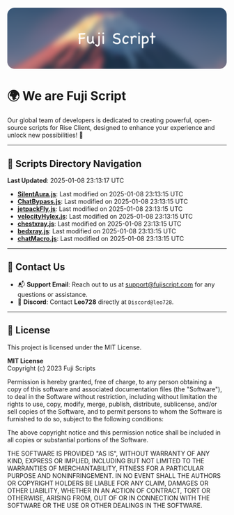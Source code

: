 ![Banner](.github/b.webp)

# 🌍 **We are Fuji Script**

Our global team of developers is dedicated to creating powerful, open-source scripts for Rise Client, designed to enhance your experience and unlock new possibilities! 🌟

---
<!-- SCRIPTS_NAVIGATION_START -->
## 📂 **Scripts Directory Navigation**

**Last Updated**: 2025-01-08 23:13:17 UTC

- **[SilentAura.js](scripts/SilentAura.js)**: Last modified on 2025-01-08 23:13:15 UTC
- **[ChatBypass.js](scripts/ChatBypass.js)**: Last modified on 2025-01-08 23:13:15 UTC
- **[jetpackFly.js](scripts/jetpackFly.js)**: Last modified on 2025-01-08 23:13:15 UTC
- **[velocityHylex.js](scripts/velocityHylex.js)**: Last modified on 2025-01-08 23:13:15 UTC
- **[chestxray.js](scripts/chestxray.js)**: Last modified on 2025-01-08 23:13:15 UTC
- **[bedxray.js](scripts/bedxray.js)**: Last modified on 2025-01-08 23:13:15 UTC
- **[chatMacro.js](scripts/chatMacro.js)**: Last modified on 2025-01-08 23:13:15 UTC

<!-- SCRIPTS_NAVIGATION_END -->

---

## 💬 **Contact Us**  
- 📬 **Support Email**: Reach out to us at [support@fujiscript.com](mailto:support@fujiscript.com) for any questions or assistance.  
- 💬 **Discord**: Contact **Leo728** directly at `Discord@leo728`.

---

## 📜 **License**

This project is licensed under the MIT License.  

**MIT License**  
Copyright (c) 2023 Fuji Scripts  

Permission is hereby granted, free of charge, to any person obtaining a copy of this software and associated documentation files (the "Software"), to deal in the Software without restriction, including without limitation the rights to use, copy, modify, merge, publish, distribute, sublicense, and/or sell copies of the Software, and to permit persons to whom the Software is furnished to do so, subject to the following conditions:  

The above copyright notice and this permission notice shall be included in all copies or substantial portions of the Software.  

THE SOFTWARE IS PROVIDED "AS IS", WITHOUT WARRANTY OF ANY KIND, EXPRESS OR IMPLIED, INCLUDING BUT NOT LIMITED TO THE WARRANTIES OF MERCHANTABILITY, FITNESS FOR A PARTICULAR PURPOSE AND NONINFRINGEMENT. IN NO EVENT SHALL THE AUTHORS OR COPYRIGHT HOLDERS BE LIABLE FOR ANY CLAIM, DAMAGES OR OTHER LIABILITY, WHETHER IN AN ACTION OF CONTRACT, TORT OR OTHERWISE, ARISING FROM, OUT OF OR IN CONNECTION WITH THE SOFTWARE OR THE USE OR OTHER DEALINGS IN THE SOFTWARE.  
